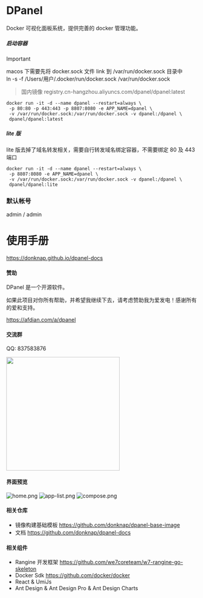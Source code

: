 # DPanel

Docker 可视化面板系统，提供完善的 docker 管理功能。

##### 启动容器

> [!IMPORTANT]  
> macos 下需要先将 docker.sock 文件 link 到 /var/run/docker.sock 目录中 \
> ln -s -f /Users/用户/.docker/run/docker.sock  /var/run/docker.sock

> 国内镜像 registry.cn-hangzhou.aliyuncs.com/dpanel/dpanel:latest

```
docker run -it -d --name dpanel --restart=always \
 -p 80:80 -p 443:443 -p 8807:8080 -e APP_NAME=dpanel \
 -v /var/run/docker.sock:/var/run/docker.sock -v dpanel:/dpanel \
 dpanel/dpanel:latest 
```

##### lite 版

lite 版去掉了域名转发相关，需要自行转发域名绑定容器，不需要绑定 80 及 443 端口

```
docker run -it -d --name dpanel --restart=always \
 -p 8807:8080 -e APP_NAME=dpanel \
 -v /var/run/docker.sock:/var/run/docker.sock -v dpanel:/dpanel \
 dpanel/dpanel:lite
```

### 默认帐号

admin / admin

# 使用手册

https://donknap.github.io/dpanel-docs

#### 赞助

DPanel 是一个开源软件。

如果此项目对你所有帮助，并希望我继续下去，请考虑赞助我为爱发电！感谢所有的爱和支持。

https://afdian.com/a/dpanel

#### 交流群

QQ: 837583876

<img src="https://github.com/donknap/dpanel-docs/blob/master/storage/image/qq.png?raw=true" width="300" />

#### 界面预览

![home.png](https://s2.loli.net/2024/07/30/5qkCGuWHZyPxoRT.png)
![app-list.png](https://s2.loli.net/2024/05/25/P1RTvFtiwYOB6Hn.png)
![compose.png](https://s2.loli.net/2024/06/12/IHTiGBnzr4RMSla.png)

#### 相关仓库

- 镜像构建基础模板 https://github.com/donknap/dpanel-base-image
- 文档 https://github.com/donknap/dpanel-docs

#### 相关组件

- Rangine 开发框架 https://github.com/we7coreteam/w7-rangine-go-skeleton
- Docker Sdk https://github.com/docker/docker
- React & UmiJs
- Ant Design & Ant Design Pro & Ant Design Charts
